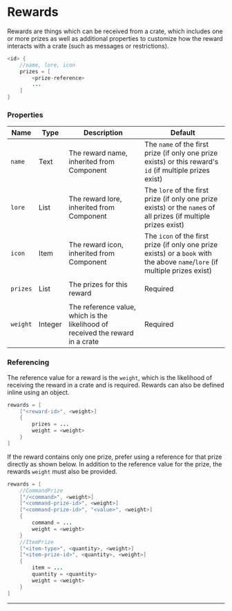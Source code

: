 # Rewards

Rewards are things which can be received from a crate, which includes one or
more prizes as well as additional properties to customize how the reward
interacts with a crate (such as messages or restrictions).

```java
<id> {
    //name, lore, icon
    prizes = [
        <prize-reference>
        ...
    ]
}
```

### Properties

| Name | Type | Description | Default |
| --- | --- | --- | --- |
| `name` | Text | The reward name, inherited from Component | The `name` of the first prize (if only one prize exists) or this reward's `id` (if multiple prizes exist) |
| `lore` | List<Text> | The reward lore, inherited from Component | The `lore` of the first prize (if only one prize exists) or the `name`s of all prizes (if multiple prizes exist) |
| `icon` | Item | The reward icon, inherited from Component | The `icon` of the first prize (if only one prize exists) or a `book` with the above `name`/`lore` (if multiple prizes exist) |
| |
| `prizes` | List<PrizeReference> | The prizes for this reward | Required |
| |
| `weight` | Integer | The reference value, which is the likelihood of received the reward in a crate | Required |

### Referencing

The reference value for a reward is the `weight`, which is the likelihood of
receiving the reward in a crate and is required. Rewards can also be defined
inline using an object.

```java
rewards = [
    ["<reward-id>", <weight>]
    {
        prizes = ...
        weight = <weight>
    }
]
```

If the reward contains only one prize, prefer using a reference for that prize
directly as shown below. In addition to the reference value for the prize, the
rewards `weight` must also be provided.

```java
rewards = [
    //CommandPrize
    ["/<command>", <weight>]
    ["<command-prize-id>", <weight>]
    ["<command-prize-id>", "<value>", <weight>]
    {
        command = ...
        weight = <weight>
    }
    //ItemPrize
    ["<item-type>", <quantity>, <weight>]
    ["<item-prize-id>", <quantity>, <weight>]
    {
        item = ...
        quantity = <quantity>
        weight = <weight>
    }
]
```

---
